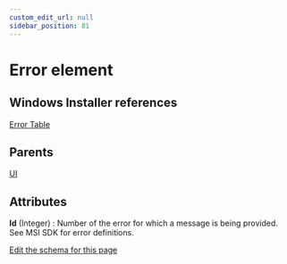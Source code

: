 ```yaml
---
custom_edit_url: null
sidebar_position: 81
---
```

# Error element


## Windows Installer references
[Error Table](https://docs.microsoft.com/en-us/windows/win32/msi/error-table)

## Parents
[UI](ui.md)

## Attributes
**Id** (Integer)
  : Number of the error for which a message is being provided. See MSI SDK for error definitions.


[Edit the schema for this page](https://github.com/wixtoolset/web/blob/master/src/xsd4/wix.xsd)